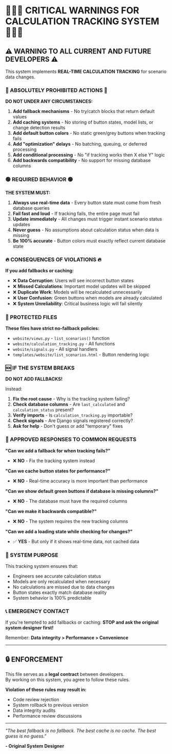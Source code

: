 # 🚫🚫🚫 CRITICAL WARNINGS FOR CALCULATION TRACKING SYSTEM 🚫🚫🚫

## ⚠️ WARNING TO ALL CURRENT AND FUTURE DEVELOPERS ⚠️

This system implements **REAL-TIME CALCULATION TRACKING** for scenario data changes. 

### 🔴 ABSOLUTELY PROHIBITED ACTIONS 🔴

**DO NOT UNDER ANY CIRCUMSTANCES:**

1. **Add fallback mechanisms** - No try/catch blocks that return default values
2. **Add caching systems** - No storing of button states, model lists, or change detection results  
3. **Add default button colors** - No static green/grey buttons when tracking fails
4. **Add "optimization" delays** - No batching, queuing, or deferred processing
5. **Add conditional processing** - No "if tracking works then X else Y" logic
6. **Add backwards compatibility** - No support for missing database columns

### 🟢 REQUIRED BEHAVIOR 🟢

**THE SYSTEM MUST:**

1. **Always use real-time data** - Every button state must come from fresh database queries
2. **Fail fast and loud** - If tracking fails, the entire page must fail  
3. **Update immediately** - All changes must trigger instant scenario status updates
4. **Never guess** - No assumptions about calculation status when data is missing
5. **Be 100% accurate** - Button colors must exactly reflect current database state

### 🔥 CONSEQUENCES OF VIOLATIONS 🔥

**If you add fallbacks or caching:**

- ❌ **Data Corruption**: Users will see incorrect button states
- ❌ **Missed Calculations**: Important model updates will be skipped
- ❌ **Duplicate Work**: Models will be recalculated unnecessarily  
- ❌ **User Confusion**: Green buttons when models are already calculated
- ❌ **System Unreliability**: Critical business logic will fail silently

### 📁 PROTECTED FILES

**These files have strict no-fallback policies:**

- `website/views.py` - `list_scenarios()` function
- `website/calculation_tracking.py` - All functions
- `website/signals.py` - All signal handlers  
- `templates/website/list_scenarios.html` - Button rendering logic

### 🆘 IF THE SYSTEM BREAKS

**DO NOT ADD FALLBACKS!**

Instead:
1. **Fix the root cause** - Why is the tracking system failing?
2. **Check database columns** - Are `last_calculated` and `calculation_status` present?
3. **Verify imports** - Is `calculation_tracking.py` importable?
4. **Check signals** - Are Django signals registered correctly?
5. **Ask for help** - Don't guess or add "temporary" fixes

### 💬 APPROVED RESPONSES TO COMMON REQUESTS

**"Can we add a fallback for when tracking fails?"**
- ❌ **NO** - Fix the tracking system instead

**"Can we cache button states for performance?"** 
- ❌ **NO** - Real-time accuracy is more important than performance

**"Can we show default green buttons if database is missing columns?"**
- ❌ **NO** - The database must have the required columns

**"Can we make it backwards compatible?"**
- ❌ **NO** - The system requires the new tracking columns

**"Can we add a loading state while checking for changes?"**
- ✅ **YES** - But only if it shows real-time data, not cached data

### 🎯 SYSTEM PURPOSE

This tracking system ensures that:
- Engineers see accurate calculation status
- Models are only recalculated when necessary  
- No calculations are missed due to data changes
- Button states exactly match database reality
- System behavior is 100% predictable

### 📞 EMERGENCY CONTACT

If you're tempted to add fallbacks or caching:
**STOP and ask the original system designer first!**

Remember: **Data integrity > Performance > Convenience**

---

## 🔒 ENFORCEMENT

This file serves as a **legal contract** between developers.  
By working on this system, you agree to follow these rules.

**Violation of these rules may result in:**
- Code review rejection
- System rollback to previous version
- Data integrity audits
- Performance review discussions

---

*"The best fallback is no fallback. The best cache is no cache. The best guess is no guess."*

**- Original System Designer**
